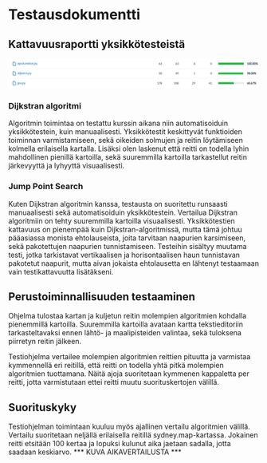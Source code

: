 # Testausdokumentti
## Kattavuusraportti yksikkötesteistä
![testikattavuus](https://github.com/henriimmonen/shortestroute/blob/main/dokumentaatio/kuvat/testikattavuus_lopullinen.png)

### Dijkstran algoritmi
Algoritmin toimintaa on testattu kurssin aikana niin automatisoiduin yksikkötestein, kuin manuaalisesti. Yksikkötestit keskittyvät funktioiden toiminnan varmistamiseen, sekä oikeiden solmujen ja reitin löytämiseen kolmella erilaisella kartalla. Lisäksi olen laskenut että reitti on todella lyhin mahdollinen pienillä kartoilla, sekä suuremmilla kartoilla tarkastellut reitin järkevyyttä ja lyhyyttä visuaalisesti.

### Jump Point Search
Kuten Dijkstran algoritmin kanssa, testausta on suoritettu runsaasti manuaalisesti sekä automatisoiduin yksikkötestein. Vertailua Dijkstran algoritmiin on tehty suuremmilla kartoilla visuaalisesti. Yksikkötestien kattavuus on pienempää kuin Dijkstran-algoritmissä, mutta tämä johtuu pääasiassa monista ehtolauseista, joita tarvitaan naapurien karsimiseen, sekä pakotettujen naapurien tunnistamiseen. Testeihin sisältyy muutama testi, jotka tarkistavat vertikaalisen ja horisontaalisen haun tunnistavan pakotetut naapurit, mutta aivan jokaista ehtolausetta en lähtenyt testaamaan vain testikattavuutta lisätäkseni.  

## Perustoiminnallisuuden testaaminen
Ohjelma tulostaa kartan ja kuljetun reitin molempien algoritmien kohdalla pienemmillä kartoilla. Suuremmilla kartoilla avataan kartta tekstieditoriin tarkasteltavaksi ennen lähtö- ja maalipisteiden valintaa, sekä tuloksena piirretyn reitin jälkeen.  

Testiohjelma vertailee molempien algoritmien reittien pituutta ja varmistaa kymmennellä eri reitillä, että reitti on todella yhtä pitkä molempien algoritmien tuottamana. Näitä ajoja suoritetaan kymmenen kappaletta per reitti, jotta varmistutaan ettei reitti muutu suorituskertojen välillä.  

## Suorituskyky
Testiohjelman toimintaan kuuluu myös ajallinen vertailu algoritmien välillä. Vertailu suoritetaan neljällä erilaisella reitillä sydney.map-kartassa. Jokainen reitti etsitään 100 kertaa ja lopuksi kulunut aika jaetaan sadalla, jotta saadaan keskiarvo. *** KUVA AIKAVERTAILUSTA ***
